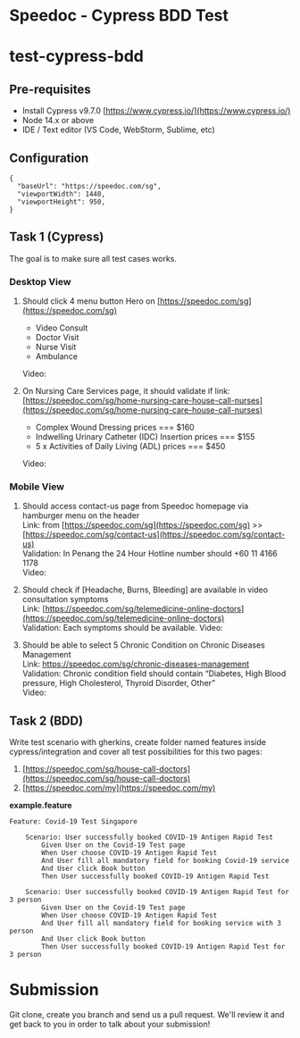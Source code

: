 # Speedoc - Cypress BDD Test

# test-cypress-bdd

## Pre-requisites

- Install Cypress v9.7.0 [https://www.cypress.io/](https://www.cypress.io/)
- Node 14.x or above
- IDE / Text editor (VS Code, WebStorm, Sublime, etc)

## Configuration
```
{
  "baseUrl": "https://speedoc.com/sg",
  "viewportWidth": 1440,
  "viewportHeight": 950,
}
```

## Task 1 (Cypress)

The goal is to make sure all test cases works.

### Desktop View

1. Should click 4 menu button Hero on  [https://speedoc.com/sg](https://speedoc.com/sg)
    - Video Consult
    - Doctor Visit
    - Nurse Visit
    - Ambulance
    
    Video: 

2. On Nursing Care Services page, it should validate if
link: [https://speedoc.com/sg/home-nursing-care-house-call-nurses](https://speedoc.com/sg/home-nursing-care-house-call-nurses)
    - Complex Wound Dressing prices === $160
    - Indwelling Urinary Catheter (IDC) Insertion prices === $155
    - 5 x Activities of Daily Living (ADL) prices === $450
    
    Video:

### Mobile View

1. Should access contact-us page from Speedoc homepage via hamburger menu on the header <br>
Link: from [https://speedoc.com/sg](https://speedoc.com/sg) >> [https://speedoc.com/sg/contact-us](https://speedoc.com/sg/contact-us) <br>
Validation: In Penang the 24 Hour Hotline number should +60 11 4166 1178<br>
Video:

2. Should check if [Headache, Burns, Bleeding] are available in video consultation symptoms<br>
Link: [https://speedoc.com/sg/telemedicine-online-doctors](https://speedoc.com/sg/telemedicine-online-doctors)<br>
Validation: Each symptoms should be available.
Video: 


3. Should be able to select 5 Chronic Condition on Chronic Diseases Management<br>
Link: https://speedoc.com/sg/chronic-diseases-management<br>
Validation: Chronic condition field should contain “Diabetes, High Blood pressure, High Cholesterol, Thyroid Disorder, Other”<br>
Video: 

## Task 2 (BDD)

Write test scenario with gherkins, create folder named features inside cypress/integration and cover all test possibilities for this two pages:

1. [https://speedoc.com/sg/house-call-doctors](https://speedoc.com/sg/house-call-doctors)
2. [https://speedoc.com/my](https://speedoc.com/my)<br>


**example.feature**
```
Feature: Covid-19 Test Singapore

    Scenario: User successfully booked COVID-19 Antigen Rapid Test
        Given User on the Covid-19 Test page
        When User choose COVID-19 Antigen Rapid Test
        And User fill all mandatory field for booking Covid-19 service
        And User click Book button
        Then User successfully booked COVID-19 Antigen Rapid Test

    Scenario: User successfully booked COVID-19 Antigen Rapid Test for 3 person
        Given User on the Covid-19 Test page
        When User choose COVID-19 Antigen Rapid Test
        And User fill all mandatory field for booking service with 3 person
        And User click Book button
        Then User successfully booked COVID-19 Antigen Rapid Test for 3 person
```

# Submission

Git clone, create you branch and send us a pull request. We'll review it and get back to you in order to talk about your submission!
